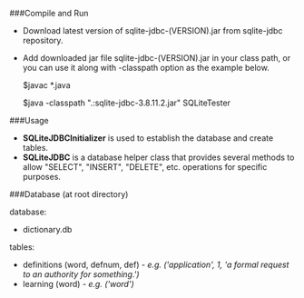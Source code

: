 ###Compile and Run

- Download latest version of sqlite-jdbc-(VERSION).jar from sqlite-jdbc repository.
- Add downloaded jar file sqlite-jdbc-(VERSION).jar in your class path, or you can use it along with -classpath option as the example below.

  $javac *.java

  $java -classpath ".:sqlite-jdbc-3.8.11.2.jar" SQLiteTester

###Usage

- **SQLiteJDBCInitializer** is used to establish the database and create tables.
- **SQLiteJDBC** is a database helper class that provides several methods to allow "SELECT", "INSERT", "DELETE", etc. operations for specific purposes.

###Database (at root directory)

database: 
- dictionary.db

tables: 
- definitions (word, defnum, def) - *e.g. ('application', 1, 'a formal request to an authority for something.')*
- learning (word) - *e.g. ('word')*